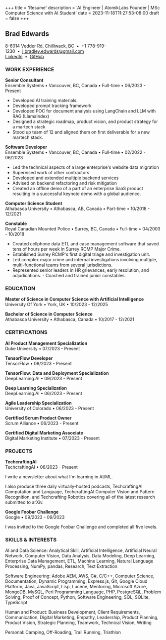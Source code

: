 +++
title = 'Resume'
description = 'AI Engineer | AtomikLabs Founder | MSc Computer Science with AI Student'
date = 2023-11-18T11:27:53-08:00
draft = false
+++

## Brad Edwards

8-6014 Vedder Rd, Chilliwack, BC&nbsp;&nbsp;•&nbsp;&nbsp;+1 778-919-1230&nbsp;&nbsp;•&nbsp;&nbsp;[j.bradley.edwards@gmail.com](mailto:j.bradley.edwards@gmail.com)  
[LinkedIn](linkedin.com/in/bradley-edwards-dev)&nbsp;&nbsp;•&nbsp;&nbsp;[GitHub](https://github.com/Brad-Edwards)

### WORK EXPERIENCE

**Senior Consultant**  
Ensemble Systems • Vancouver, BC, Canada • Full-time • 06/2023 - Present

-   Developed AI training materials.
-   Developed prompt tracking framework
-   Developed POC for document analysis using LangChain and LLM with RAG (LlamaIndex)
-   Designed a strategic roadmap, product vision, and product strategy for a martech stack
-   Stood up team of 12 and aligned them on first deliverable for a new martech stack.

**Software Developer**  
Ensemble Systems • Vancouver, BC, Canada • Full-time • 02/2022 - 06/2023

-   Led the technical aspects of a large enterprise's website data migration
-   Supervised work of other contractors
-   Developed and extended multiple backend services
-   Advised on backend refactoring and risk mitigation
-   Created an offline demo of a part of an enterprise SaaS product resulting in a successful keynote demo with a global audience.

**Computer Science Student**  
Athabasca University • Athabasca, AB, Canada • Part-time • 10/2018 - 12/2021

**Constable**  
Royal Canadian Mounted Police • Surrey, BC, Canada • Full-time • 04/2003 - 10/2018

-   Created cellphone data ETL and case management software that saved tens of hours per week in Surrey RCMP Major Crime.
-   Established Surrey RCMP's first digital triage and investigation unit.
-   Led complex major crime and internal investigations involving multiple, multi-functional teams from several jurisdictions.
-   Represented senior leaders in HR grievances, early resolution, and adjudications. - Coached and trained junior constables.

### EDUCATION

**Master of Science in Computer Science with Artificial Intelligence**  
University Of York • York, UK • 10/2023 - 12/2025

**Bachelor of Science in Computer Science**  
Athabasca University • Athabasca, Canada • 10/2017 - 12/2021

### CERTIFICATIONS

**AI Product Management Specialization**  
Duke University • 07/2023 - Present

**TensorFlow Developer**  
TensorFlow • 08/2023 - Present

**TensorFlow: Data and Deployment Specialization**  
DeepLearning.AI • 09/2023 - Present

**Deep Learning Specialization**  
DeepLearning.AI • 06/2023 - Present

**Agile Leadership Specialization**  
University of Colorado • 06/2023 - Present

**Certified Scrum Product Owner**  
Scrum Alliance • 06/2023 - Present

**Certified Digital Marketing Associate**  
Digital Marketing Institute • 07/2023 - Present

### PROJECTS

**TechcraftingAI**  
TechcraftingAI • 06/2023 - Present

I write a newsletter about what I'm learning in AI/ML.

I also produce three daily virtually-hosted podcasts, TechcraftingAI Computation and Language, TechcraftingAI Computer Vision and Pattern Recognition, and Techcrafting Robotics covering all of the latest research submitted to arXiv.

**Google Foobar Challenge**  
Google • 09/2023 - 09/2023

I was invited to the Google Foobar Challenge and completed all five levels.

### SKILLS & INTERESTS

AI and Data Science: Analytical Skill, Artificial Intelligence, Artificial Neural Network, Computer Vision, Data Analysis, Data Modeling, Deep Learning, Enterprise Data Management, ETL, Machine Learning, Natural Language Processing, NumPy, pandas, Research, Text Extraction

Software Engineering: Adobe AEM, AWS, C#, C/C++, Computer Science, Documentation, Dynamic Programming, Express.js, Git, Google Cloud Platform, Java, JavaScript, Lisp, Lucene, Mentoring, Microsoft Azure, MongoDB, MySQL, Perl Programming Language, PHP, PostgreSQL, Problem Solving, Proof of Concept, Python, Software Engineering, SQL, SQLite, TypeScript

Human and Product: Business Development, Client Requirements, Communication, Digital Marketing, Empathy, Leadership, Product Planning, Product Vision, Strategic Planning, Teamwork, Technical Vision, Writing

Personal: Camping, Off-Roading, Trail Running, Triathlon
